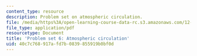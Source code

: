 ```yaml
---
content_type: resource
description: Problem set on atmospheric circulation.
file: /media/https%3A/open-learning-course-data-rc.s3.amazonaws.com/12-003-atmosphere-ocean-and-climate-dynamics-fall-2008/40c7c768917afd7b0839855919b0bf0d_homework7.pdf
file_type: application/pdf
resourcetype: Document
title: 'Problem set 6: Atmospheric circulation'
uid: 40c7c768-917a-fd7b-0839-855919b0bf0d
---
```

